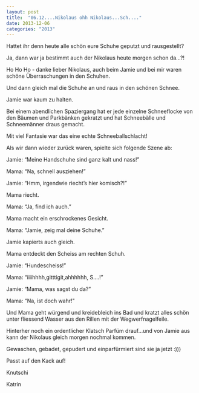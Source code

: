 ```yaml
---
layout: post
title:  "06.12....Nikolaus ohh Nikolaus...Sch...."
date: 2013-12-06
categories: "2013"
---
```




Hattet ihr denn heute alle schön eure Schuhe geputzt und rausgestellt?



Ja, dann war ja bestimmt auch der Nikolaus heute morgen schon da…?!



Ho Ho Ho - danke lieber Nikolaus, auch beim Jamie und bei mir waren schöne Überraschungen in den Schuhen.



Und dann gleich mal die Schuhe an und raus in den schönen Schnee. 



Jamie war kaum zu halten. 



Bei einem abendlichen Spaziergang hat er jede einzelne Schneeflocke von den Bäumen und Parkbänken gekratzt und hat Schneebälle und Schneemänner draus gemacht.



Mit viel Fantasie war das eine echte Schneeballschlacht!



Als wir dann wieder zurück waren, spielte sich folgende Szene ab:



Jamie: “Meine Handschuhe sind ganz kalt und nass!”



Mama: “Na, schnell ausziehen!”



Jamie: “Hmm, irgendwie riecht’s hier komisch?!”



Mama riecht.



Mama: “Ja, find ich auch.”



Mama macht ein erschrockenes Gesicht.



Mama: “Jamie, zeig mal deine Schuhe.”



Jamie kapierts auch gleich.



Mama entdeckt den Scheiss am rechten Schuh.



Jamie: “Hundescheiss!”



Mama: “iiiihhhh,gitttigit,ahhhhhh, S….!”



Jamie: “Mama, was sagst du da?”



Mama: “Na, ist doch wahr!"



Und Mama geht würgend und kreidebleich ins Bad und kratzt alles schön unter fliessend Wasser aus den Rillen mit der Wegwerfnagelfeile.



Hinterher noch ein ordentlicher Klatsch Parfüm drauf…und von Jamie aus kann der Nikolaus gleich morgen nochmal kommen.



Gewaschen, gebadet, gepudert und einparfürmiert sind sie ja jetzt :)))



Passt auf den Kack auf!



Knutschi

Katrin









